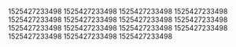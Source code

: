 1525427233498
1525427233498
1525427233498
1525427233498
1525427233498
1525427233498
1525427233498
1525427233498
1525427233498
1525427233498
1525427233498
1525427233498
1525427233498
1525427233498
1525427233498